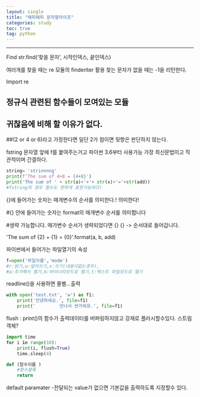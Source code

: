 ```yaml
---
layout: single
title: "해피해피 문자열라이프"
categories: study
toc: true 
tag: python
---      
```

---
Find str.find(‘찾을 문자’, 시작인덱스, 끝인덱스)

여러개를 찾을 때는 re 모듈의 finderiter 활용
찾는 문자가 없을 때는 -1을 리턴한다.

  

Import re

정규식 관련된 함수들이 모여있는 모듈
---
귀찮음에 비해 할 이유가 없다.
---
##(2 or 4 or 6)라고 가정한다면 일단 2가 참이면 뒷항은 판단하지 않는다.

fstring
문자열 앞에 f를 붙여주는거고 파이썬 3.6부터 사용가능
가장 최신문법이고 직관적이며 간결하다.
```python
string= 'strinnnng' 
print(f'The sum of 4+8 = {4+8}')
print('The sum of ' + str(a)+'+'+ str(x)+'='+str(add))
#fstring의 경우 함수도 편하게 표현가능하다!
```
{}에 들어가는 숫자는 매개변수의 순서를 의미한다.! 의미한다!

#{} 안에 들어가는 숫자는 format의 매개변수 순서를 의미합니다

#생략 가능합니다. 매가변수 순서가 생략되었다면 {} {} -> 순서대로 들어갑니다.

'The sum of {2} + {1} = {0}'.format(a, b, add)

파이썬에서 들어가는 파일열기의 속성

```python
f=open('파일이름','mode')
#r:읽기,w:덮어쓰기,x:쓰기(내용이없는경우),
#a:추가해서 열기,b:바이너리모드로 열기,t:텍스트 파일모드로 열기

```

readline()을 사용하면 줄별...출력
```python
with open('test.txt', 'w') as f1:
	print('안녕하세요.', file=f1)
	print('			만나서 반가워유.', file=f1)

```


flush : print()의 함수가 출력데이터를 버퍼링하지않고 강제로 플러시할수있다. 
스트림 객체?
```python
import time
for i in range(10):
	print(i, flush=True)
	time.sleep(4)
```


```python
def (함수이름 )
	#함수블록 
	return
```
default paramater 
-전달되는 value가 없으면 기본값을 출력하도록 지정할수 있다.